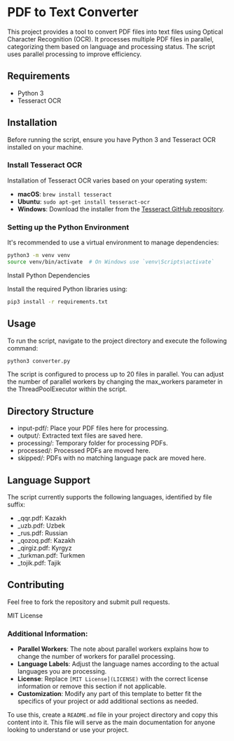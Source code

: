 # PDF to Text Converter

This project provides a tool to convert PDF files into text files using Optical Character Recognition (OCR). It processes multiple PDF files in parallel, categorizing them based on language and processing status. The script uses parallel processing to improve efficiency.

## Requirements

- Python 3
- Tesseract OCR

## Installation

Before running the script, ensure you have Python 3 and Tesseract OCR installed on your machine.

### Install Tesseract OCR

Installation of Tesseract OCR varies based on your operating system:

- **macOS**: `brew install tesseract`
- **Ubuntu**: `sudo apt-get install tesseract-ocr`
- **Windows**: Download the installer from the [Tesseract GitHub repository](https://github.com/tesseract-ocr/tesseract).

### Setting up the Python Environment

It's recommended to use a virtual environment to manage dependencies:

```bash
python3 -m venv venv
source venv/bin/activate  # On Windows use `venv\Scripts\activate`
```

Install Python Dependencies

Install the required Python libraries using:

```bash
pip3 install -r requirements.txt
```

## Usage
To run the script, navigate to the project directory and execute the following command:

```bash
python3 converter.py
```

The script is configured to process up to 20 files in parallel. You can adjust the number of parallel workers by changing the max_workers parameter in the ThreadPoolExecutor within the script.

## Directory Structure
- input-pdf/: Place your PDF files here for processing.
- output/: Extracted text files are saved here.
- processing/: Temporary folder for processing PDFs.
- processed/: Processed PDFs are moved here.
- skipped/: PDFs with no matching language pack are moved here.

## Language Support
The script currently supports the following languages, identified by file suffix:

- _qqr.pdf: Kazakh
- _uzb.pdf: Uzbek
- _rus.pdf: Russian
- _qozoq.pdf: Kazakh
- _qirgiz.pdf: Kyrgyz
- _turkman.pdf: Turkmen
- _tojik.pdf: Tajik


## Contributing
Feel free to fork the repository and submit pull requests.

MIT License

### Additional Information:

- **Parallel Workers**: The note about parallel workers explains how to change the number of workers for parallel processing.
- **Language Labels**: Adjust the language names according to the actual languages you are processing.
- **License**: Replace `[MIT License](LICENSE)` with the correct license information or remove this section if not applicable.
- **Customization**: Modify any part of this template to better fit the specifics of your project or add additional sections as needed.

To use this, create a `README.md` file in your project directory and copy this content into it. This file will serve as the main documentation for anyone looking to understand or use your project.
